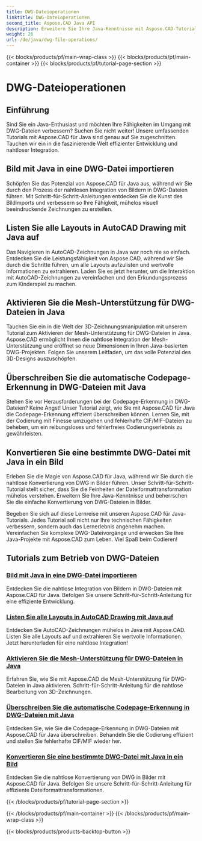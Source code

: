 ```yaml
---
title: DWG-Dateioperationen
linktitle: DWG-Dateioperationen
second_title: Aspose.CAD Java API
description: Erweitern Sie Ihre Java-Kenntnisse mit Aspose.CAD-Tutorials. Lernen Sie mühelos Bildimport, Layoutauflistung, Mesh-Unterstützung, Codepage-Überschreibung und DWG-zu-Bild-Konvertierung.
weight: 26
url: /de/java/dwg-file-operations/
---
```


{{< blocks/products/pf/main-wrap-class >}}
{{< blocks/products/pf/main-container >}}
{{< blocks/products/pf/tutorial-page-section >}}

# DWG-Dateioperationen

## Einführung

Sind Sie ein Java-Enthusiast und möchten Ihre Fähigkeiten im Umgang mit DWG-Dateien verbessern? Suchen Sie nicht weiter! Unsere umfassenden Tutorials mit Aspose.CAD für Java sind genau auf Sie zugeschnitten. Tauchen wir ein in die faszinierende Welt effizienter Entwicklung und nahtloser Integration.

## Bild mit Java in eine DWG-Datei importieren

Schöpfen Sie das Potenzial von Aspose.CAD für Java aus, während wir Sie durch den Prozess der nahtlosen Integration von Bildern in DWG-Dateien führen. Mit Schritt-für-Schritt-Anleitungen entdecken Sie die Kunst des Bildimports und verbessern so Ihre Fähigkeit, mühelos visuell beeindruckende Zeichnungen zu erstellen.

## Listen Sie alle Layouts in AutoCAD Drawing mit Java auf

Das Navigieren in AutoCAD-Zeichnungen in Java war noch nie so einfach. Entdecken Sie die Leistungsfähigkeit von Aspose.CAD, während wir Sie durch die Schritte führen, um alle Layouts aufzulisten und wertvolle Informationen zu extrahieren. Laden Sie es jetzt herunter, um die Interaktion mit AutoCAD-Zeichnungen zu vereinfachen und den Erkundungsprozess zum Kinderspiel zu machen.

## Aktivieren Sie die Mesh-Unterstützung für DWG-Dateien in Java

Tauchen Sie ein in die Welt der 3D-Zeichnungsmanipulation mit unserem Tutorial zum Aktivieren der Mesh-Unterstützung für DWG-Dateien in Java. Aspose.CAD ermöglicht Ihnen die nahtlose Integration der Mesh-Unterstützung und eröffnet so neue Dimensionen in Ihren Java-basierten DWG-Projekten. Folgen Sie unserem Leitfaden, um das volle Potenzial des 3D-Designs auszuschöpfen.

## Überschreiben Sie die automatische Codepage-Erkennung in DWG-Dateien mit Java

Stehen Sie vor Herausforderungen bei der Codepage-Erkennung in DWG-Dateien? Keine Angst! Unser Tutorial zeigt, wie Sie mit Aspose.CAD für Java die Codepage-Erkennung effizient überschreiben können. Lernen Sie, mit der Codierung mit Finesse umzugehen und fehlerhafte CIF/MIF-Dateien zu beheben, um ein reibungsloses und fehlerfreies Codierungserlebnis zu gewährleisten.

## Konvertieren Sie eine bestimmte DWG-Datei mit Java in ein Bild

Erleben Sie die Magie von Aspose.CAD für Java, während wir Sie durch die nahtlose Konvertierung von DWG in Bilder führen. Unser Schritt-für-Schritt-Tutorial stellt sicher, dass Sie die Feinheiten der Dateiformattransformation mühelos verstehen. Erweitern Sie Ihre Java-Kenntnisse und beherrschen Sie die einfache Konvertierung von DWG-Dateien in Bilder.

Begeben Sie sich auf diese Lernreise mit unseren Aspose.CAD für Java-Tutorials. Jedes Tutorial soll nicht nur Ihre technischen Fähigkeiten verbessern, sondern auch das Lernerlebnis angenehm machen. Vereinfachen Sie komplexe DWG-Dateivorgänge und erwecken Sie Ihre Java-Projekte mit Aspose.CAD zum Leben. Viel Spaß beim Codieren!

## Tutorials zum Betrieb von DWG-Dateien
### [Bild mit Java in eine DWG-Datei importieren](./import-image-to-dwg/)
Entdecken Sie die nahtlose Integration von Bildern in DWG-Dateien mit Aspose.CAD für Java. Befolgen Sie unsere Schritt-für-Schritt-Anleitung für eine effiziente Entwicklung.
### [Listen Sie alle Layouts in AutoCAD Drawing mit Java auf](./list-all-layouts/)
Entdecken Sie AutoCAD-Zeichnungen mühelos in Java mit Aspose.CAD. Listen Sie alle Layouts auf und extrahieren Sie wertvolle Informationen. Jetzt herunterladen für eine nahtlose Integration!
### [Aktivieren Sie die Mesh-Unterstützung für DWG-Dateien in Java](./mesh-support-for-dwg/)
Erfahren Sie, wie Sie mit Aspose.CAD die Mesh-Unterstützung für DWG-Dateien in Java aktivieren. Schritt-für-Schritt-Anleitung für die nahtlose Bearbeitung von 3D-Zeichnungen.
### [Überschreiben Sie die automatische Codepage-Erkennung in DWG-Dateien mit Java](./override-code-page-detection/)
Entdecken Sie, wie Sie die Codepage-Erkennung in DWG-Dateien mit Aspose.CAD für Java überschreiben. Behandeln Sie die Codierung effizient und stellen Sie fehlerhafte CIF/MIF wieder her.
### [Konvertieren Sie eine bestimmte DWG-Datei mit Java in ein Bild](./convert-dwg-to-image/)
Entdecken Sie die nahtlose Konvertierung von DWG in Bilder mit Aspose.CAD für Java. Befolgen Sie unsere Schritt-für-Schritt-Anleitung für effiziente Dateiformattransformationen.

{{< /blocks/products/pf/tutorial-page-section >}}

{{< /blocks/products/pf/main-container >}}
{{< /blocks/products/pf/main-wrap-class >}}

{{< blocks/products/products-backtop-button >}}
